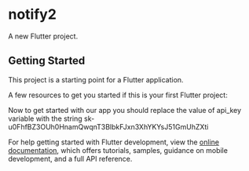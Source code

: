 # notify2

A new Flutter project.

## Getting Started

This project is a starting point for a Flutter application.

A few resources to get you started if this is your first Flutter project:

Now to get started with our app you should replace the value of api_key variable with the string 
  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


For help getting started with Flutter development, view the
[online documentation](https://docs.flutter.dev/), which offers tutorials,
samples, guidance on mobile development, and a full API reference.

